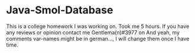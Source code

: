 # Java-Smol-Database
This is a college homework I was working on. Took me 5 hours. If you have any reviews or opinion contact me Gentlema(n)#3977 on 
And yeah, my comments var-names might be in german..., I will change them once I have time.
